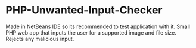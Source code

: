 # PHP-Unwanted-Input-Checker
Made in NetBeans IDE so its recommended to test application with it.
Small PHP web app that inputs the user for a supported image and file size. Rejects any malicious input.
